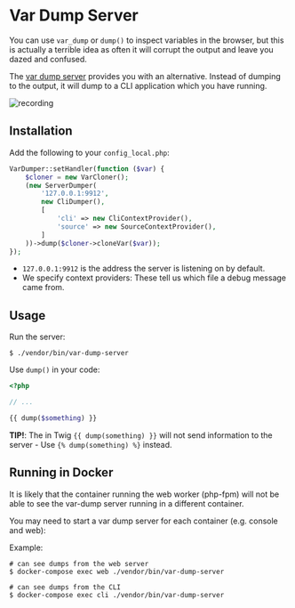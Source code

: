 Var Dump Server
===============

You can use `var_dump` or `dump()` to inspect variables in the browser, but
this is actually a terrible idea as often it will corrupt the output and leave
you dazed and confused.

The [var dump
server](https://symfony.com/doc/current/components/var_dumper.html#the-dump-server)
provides you with an alternative. Instead of dumping to the output, it will
dump to a CLI application which you have running.

![recording](https://user-images.githubusercontent.com/530801/66316960-8dd7f600-e910-11e9-822c-de8c0e84ab45.gif)

Installation
------------

Add the following to your `config_local.php`:

```php
VarDumper::setHandler(function ($var) {
    $cloner = new VarCloner();
    (new ServerDumper(
        '127.0.0.1:9912',
        new CliDumper(),
        [
            'cli' => new CliContextProvider(),
            'source' => new SourceContextProvider(),
        ]
    ))->dump($cloner->cloneVar($var));
});
```

- `127.0.0.1:9912` is the address the server is listening on by default.
- We specify context providers: These tell us which file a debug message came
  from.

Usage
-----

Run the server:

```
$ ./vendor/bin/var-dump-server
```

Use `dump()` in your code:

```php
<?php

// ...

{{ dump($something) }}
```

**TIP!**: The in Twig ``{{ dump(something) }}`` will not send information to the server -
Use `{% dump(something) %}` instead.

Running in Docker
-----------------

It is likely that the container running the web worker (php-fpm) will not be
able to see the var-dump server running in a different container.

You may need to start a var dump server for each container (e.g. console and
web):

Example:

```
# can see dumps from the web server
$ docker-compose exec web ./vendor/bin/var-dump-server
```

```
# can see dumps from the CLI
$ docker-compose exec cli ./vendor/bin/var-dump-server
```
